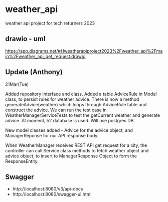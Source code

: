 # weather_api
weather api project for tech returners 2023
## drawio - uml
https://app.diagrams.net/#Hweatherapiproject2023%2Fweather_api%2Fmain%2Fweather_api_get_request.drawio

## Update (Anthony)
21Mar(Tue)

Added repository interface and class. Added a table AdviceRule in Model class, to persist rules for weather advice.
There is now a method generateAdvice(weather) which loops through AdviceRule table and construct the advice.
We can run the test case in WeatherManagerServiceTests to test the getCurrent weather and generate advice. At moment, h2 database is used. Will use postgres DB.

New model classes added - Advice for the advice object, and ManagerReponse for our API response body.

When WeatherManager receives REST API get request for a city, the controller can call Service class methods to fetch weather object and advice object, to insert to ManagerResponse Object to form the ResponseEntity.


## Swagger
- http://localhost:8080/v3/api-docs
- http://localhost:8080/swagger-ui.html